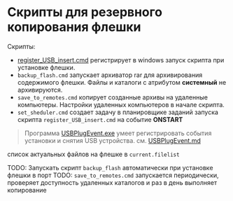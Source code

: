 # Скрипты для резервного копирования флешки

Скрипты:

- [register_USB_insert.cmd](register_USB_insert.cmd) регистрирует в windows запуск скрипта при установке флешки.
- `backup_flash.cmd` запускает архиватор rar для архивирования содержимого флешки.
Файлы и каталоги с атрибутом __системный__ не архивируются.
- `save_to_remotes.cmd` копирует созданные архивы на удаленные компьютеры.
Настройки удаленных компьютеров в начале скрипта.
- `set_sheduler.cmd` создает задачу в планировщике заданий запуска скрипта `register_USB_insert.cmd` на событие __ONSTART__

> Программа [USBPlugEvent.exe](https://github.com/initmaster/USBPlugEvent) умеет регистрировать события
установки и снятия USB устройства. см. [USBPlugEvent.md](USBPlugEvent.md)

список актуальных файлов на флешке в `current.filelist`

TODO: Запускать скрипт `backup_flash` автоматически при установке флешки в порт
TODO: `save_to_remotes.cmd` запускается периодически, проверяет доступность удаленных каталогов и раз в день выполняет копирование
